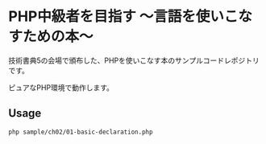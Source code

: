 # PHP中級者を目指す 〜言語を使いこなすための本〜

技術書典5の会場で頒布した、PHPを使いこなす本のサンプルコードレポジトリです。

ピュアなPHP環境で動作します。

## Usage

```sh
php sample/ch02/01-basic-declaration.php
```
